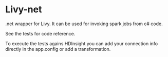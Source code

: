 # Livy-net
.net wrapper for Livy. It can be used for invoking spark jobs from c# code.

See the tests for code reference.

To execute the tests agains HDInsight you can add your connection info directly in the app.config or add a transformation.
